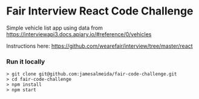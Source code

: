 # Fair Interview React Code Challenge

Simple vehicle list app using data from https://interviewapi3.docs.apiary.io/#reference/0/vehicles

Instructions here: https://github.com/wearefair/interview/tree/master/react

### Run it locally
```
> git clone git@github.com:jamesalmeida/fair-code-challenge.git
> cd fair-code-challenge
> npm install
> npm start
```

